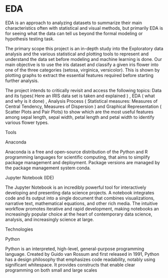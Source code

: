 # EDA
EDA is an approach to analyzing datasets to summarize their main characteristics often with statistical and visual methods, but primarily EDA is for seeing what the data can tell us beyond the formal modeling or hypothesis testing task.

The primary scope this project is an in-depth   study into the Exploratory data analysis and the various statistical and plotting tools to represent and understand the data set before modeling and machine learning is done. Our main objective is to use the iris dataset and classify a given iris flower into one of the three categories (setosa, virginica, versicolor). This is shown by plotting graphs to extract the essential features required before starting further analysis.

The project intends to critically revisit and access the following topics: Data and its types( Here an IRIS data set is taken and explained ) , EDA ( what and why is it done) , Analysis     Process (   Statistical measures: Measures of Central Tendency, Measures of Dispersion ) and Graphical Representation ( Scatter Plots and Pair Plots) to show which are the most useful features among sepal length, sepal width, petal length and petal width to identify various flower types.

Tools

 Anaconda
 
Anaconda is a free and open-source distribution of the Python and R programming languages for scientific computing, that aims to simplify package management and deployment. Package versions are managed by the package management system conda.	

 Jupyter Notebook (IDE)
 
The Jupyter Notebook is an incredibly powerful tool for interactively developing and presenting data science projects. A notebook integrates code and its output into a single document that combines visualizations, narrative text, mathematical equations, and other rich media. The intuitive workflow promotes iterative and rapid development, making notebooks an increasingly popular choice at the heart of contemporary data science, analysis, and increasingly science at large.

 Technologies 

 Python
 
Python is an interpreted, high-level, general-purpose programming language. Created by Guido van Rossum and first released in 1991, Python has a design philosophy that emphasizes code readability, notably using significant whitespace. It provides constructs that enable clear programming on both small and large scales
